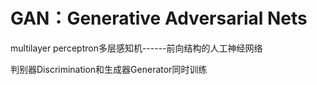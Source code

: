 # GAN：Generative Adversarial Nets

multilayer perceptron多层感知机------前向结构的人工神经网络

判别器Discrimination和生成器Generator同时训练
